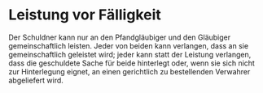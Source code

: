 # Leistung vor Fälligkeit

Der Schuldner kann nur an den Pfandgläubiger und den Gläubiger gemeinschaftlich leisten. Jeder von beiden kann verlangen, dass an sie gemeinschaftlich geleistet wird; jeder kann statt der Leistung verlangen, dass die geschuldete Sache für beide hinterlegt oder, wenn sie sich nicht zur Hinterlegung eignet, an einen gerichtlich zu bestellenden Verwahrer abgeliefert wird. 

